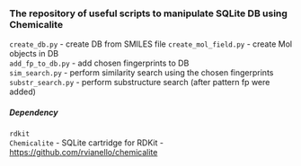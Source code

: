 ### The repository of useful scripts to manipulate SQLite DB using Chemicalite

`create_db.py` - create DB from SMILES file
`create_mol_field.py` - create Mol objects in DB  
`add_fp_to_db.py` - add chosen fingerprints to DB  
`sim_search.py` - perform similarity search using the chosen fingerprints  
`substr_search.py` - perform substructure search (after pattern fp were added)  

##### Dependency

`rdkit`  
`Chemicalite` - SQLite cartridge for RDKit - https://github.com/rvianello/chemicalite

